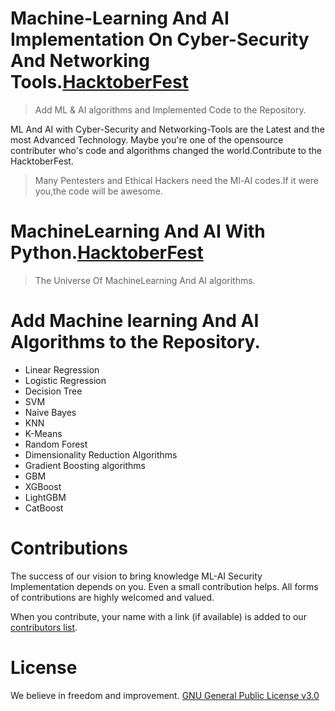 
# Machine-Learning And AI Implementation On Cyber-Security And Networking Tools.[HacktoberFest](https://hacktoberfest.digitalocean.com/)
> Add ML & AI algorithms and Implemented Code to the Repository.

ML And AI with Cyber-Security and Networking-Tools are the Latest and the most Advanced Technology.
Maybe you're one of the opensource contributer who's code and algorithms changed the world.Contribute to the HacktoberFest.

> Many Pentesters and Ethical Hackers need the Ml-AI codes.If it were you,the code will be awesome.

# MachineLearning And AI With Python.[HacktoberFest](https://hacktoberfest.digitalocean.com/)
> The Universe Of MachineLearning And AI algorithms.

# Add Machine learning And AI Algorithms to the Repository.
* Linear Regression
* Logistic Regression
* Decision Tree
* SVM
* Naive Bayes
* KNN
* K-Means
* Random Forest
* Dimensionality Reduction Algorithms
* Gradient Boosting algorithms
* GBM
* XGBoost
* LightGBM
* CatBoost

# Contributions

The success of our vision to bring knowledge ML-AI Security Implementation depends on you. Even a small contribution helps. All forms of contributions are highly welcomed and valued.

When you contribute, your name with a link (if available) is added to our [contributors list]().



# License

We believe in freedom and improvement. [GNU General Public License v3.0](https://github.com/AlmaIndustries/ML-python/blob/master/LICENSE)
